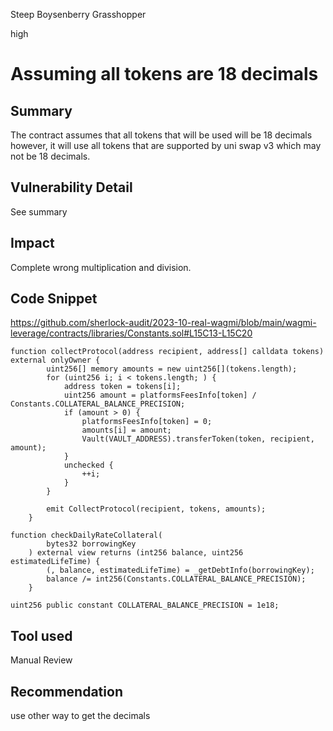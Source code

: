 Steep Boysenberry Grasshopper

high

# Assuming all tokens are 18 decimals
## Summary

The contract assumes that all tokens that will be used will be 18 decimals however, it will use all tokens that are supported by uni swap v3 which may not be 18 decimals.

## Vulnerability Detail

See summary

## Impact

Complete wrong multiplication and division.

## Code Snippet

https://github.com/sherlock-audit/2023-10-real-wagmi/blob/main/wagmi-leverage/contracts/libraries/Constants.sol#L15C13-L15C20

```solidity
function collectProtocol(address recipient, address[] calldata tokens) external onlyOwner {
        uint256[] memory amounts = new uint256[](tokens.length);
        for (uint256 i; i < tokens.length; ) {
            address token = tokens[i];
            uint256 amount = platformsFeesInfo[token] / Constants.COLLATERAL_BALANCE_PRECISION;
            if (amount > 0) {
                platformsFeesInfo[token] = 0;
                amounts[i] = amount;
                Vault(VAULT_ADDRESS).transferToken(token, recipient, amount);
            }
            unchecked {
                ++i;
            }
        }

        emit CollectProtocol(recipient, tokens, amounts);
    }

```
```solidity
function checkDailyRateCollateral(
        bytes32 borrowingKey
    ) external view returns (int256 balance, uint256 estimatedLifeTime) {
        (, balance, estimatedLifeTime) = _getDebtInfo(borrowingKey);
        balance /= int256(Constants.COLLATERAL_BALANCE_PRECISION);
    }
```

```solidity
uint256 public constant COLLATERAL_BALANCE_PRECISION = 1e18;
```

## Tool used

Manual Review

## Recommendation
use other way to get the decimals
